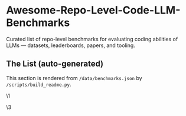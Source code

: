 # Awesome-Repo-Level-Code-LLM-Benchmarks
Curated list of repo-level benchmarks for evaluating coding abilities of LLMs — datasets, leaderboards, papers, and tooling. 

## The List (auto-generated)
This section is rendered from `/data/benchmarks.json` by `/scripts/build_readme.py`.

\1

\3
